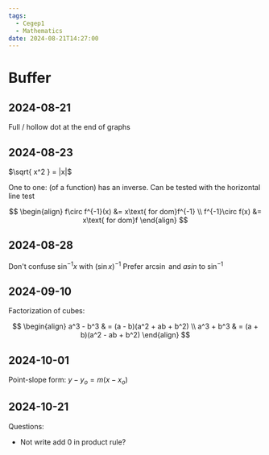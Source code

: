 ```yaml
---
tags:
  - Cegep1
  - Mathematics
date: 2024-08-21T14:27:00
---
```


# Buffer

## 2024-08-21

Full / hollow dot at the end of graphs

## 2024-08-23

$\sqrt{ x^2 } = |x|$

One to one: (of a function) has an inverse. Can be tested with the horizontal line test

$$
\begin{align}
f\circ f^{-1}(x) &= x\text{ for dom}f^{-1} \\
f^{-1}\circ f(x) &= x\text{ for dom}f
\end{align}
$$

## 2024-08-28

Don't confuse $\sin ^{-1}x$ with $(\sin x)^{-1}$
Prefer $\arcsin$ and $asin$ to $\sin ^{-1}$

## 2024-09-10

Factorization of cubes:

$$
\begin{align}
a^3 - b^3 & = (a - b)(a^2 + ab + b^2) \\
a^3 + b^3 & = (a + b)(a^2 - ab + b^2)
\end{align}
$$

## 2024-10-01

Point-slope form: $y - y_o = m(x - x_o)$

## 2024-10-21

Questions:

- Not write add 0 in product rule?
